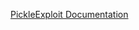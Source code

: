 [PickleExploit Documentation](https://mauricelambert.github.io/info/python/security/PickleExploit.html)
